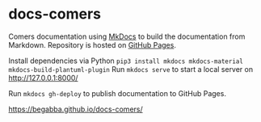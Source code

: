 # docs-comers

Comers documentation using [MkDocs](https://www.mkdocs.org/) to build the documentation from Markdown.
Repository is hosted on [GitHub Pages](https://gitx-xx.github.io/docs-comers/).

Install dependencies via Python
`pip3 install mkdocs mkdocs-material mkdocs-build-plantuml-plugin`
Run `mkdocs serve` to start a local server on http://127.0.0.1:8000/

Run `mkdocs gh-deploy` to publish documentation to GitHub Pages.

https://begabba.github.io/docs-comers/
